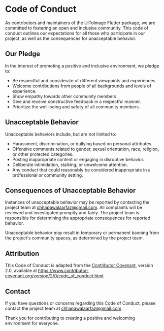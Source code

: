 # Code of Conduct

As contributors and maintainers of the UiToImage Flutter package, we are committed to fostering an open and inclusive community. This code of conduct outlines our expectations for all those who participate in our project, as well as the consequences for unacceptable behavior.

## Our Pledge

In the interest of promoting a positive and inclusive environment, we pledge to:

- Be respectful and considerate of different viewpoints and experiences.
- Welcome contributions from people of all backgrounds and levels of experience.
- Show empathy towards other community members.
- Give and receive constructive feedback in a respectful manner.
- Prioritize the well-being and safety of all community members.

## Unacceptable Behavior

Unacceptable behaviors include, but are not limited to:

- Harassment, discrimination, or bullying based on personal attributes.
- Offensive comments related to gender, sexual orientation, race, religion, or other protected categories.
- Posting inappropriate content or engaging in disruptive behavior.
- Deliberate intimidation, stalking, or unwelcome attention.
- Any conduct that could reasonably be considered inappropriate in a professional or community setting.

## Consequences of Unacceptable Behavior

Instances of unacceptable behavior may be reported by contacting the project team at chhapawalaarfaz@gmail.com. All complaints will be reviewed and investigated promptly and fairly. The project team is responsible for determining the appropriate consequences for reported behavior.

Unacceptable behavior may result in temporary or permanent banning from the project's community spaces, as determined by the project team.

## Attribution

This Code of Conduct is adapted from the [Contributor Covenant](https://www.contributor-covenant.org/version/2/0/code_of_conduct.html), version 2.0, available at https://www.contributor-covenant.org/version/2/0/code_of_conduct.html.

## Contact

If you have questions or concerns regarding this Code of Conduct, please contact the project team at chhapawalaarfaz@gmail.com.

Thank you for contributing to creating a positive and welcoming environment for everyone.
